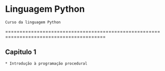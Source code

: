 # Linguagem Python
    Curso da linguagem Python
=========================================================================================
## Capitulo 1
<!--ts-->
    * Introdução à programação procedural
<!--te-->

